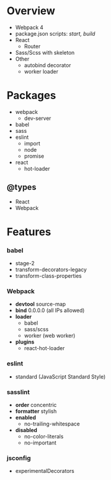 # Overview

- Webpack 4
- package.json scripts: *start, build*
- React
  - Router
- Sass/Scss with skeleton
- Other
  - autobind decorator
  - worker loader

# Packages

- webpack
  - dev-server
- babel
- sass
- eslint
  - import
  - node
  - promise
- react
  - hot-loader

## @types

- React
- Webpack

# Features

### babel
- stage-2
- transform-decorators-legacy
- transform-class-properties

### Webpack

- **devtool** source-map
- **bind** 0.0.0.0 (all IPs allowed)
- **loader**
  - babel
  - sass/scss
  - worker (web worker)
- **plugins**
  - react-hot-loader

### eslint
- standard (JavaScript Standard Style)

### sasslint
- **order** concentric
- **formatter** stylish
- **enabled**
  - no-trailing-whitespace
- **disabled**
  - no-color-literals
  - no-important

### jsconfig
- experimentalDecorators